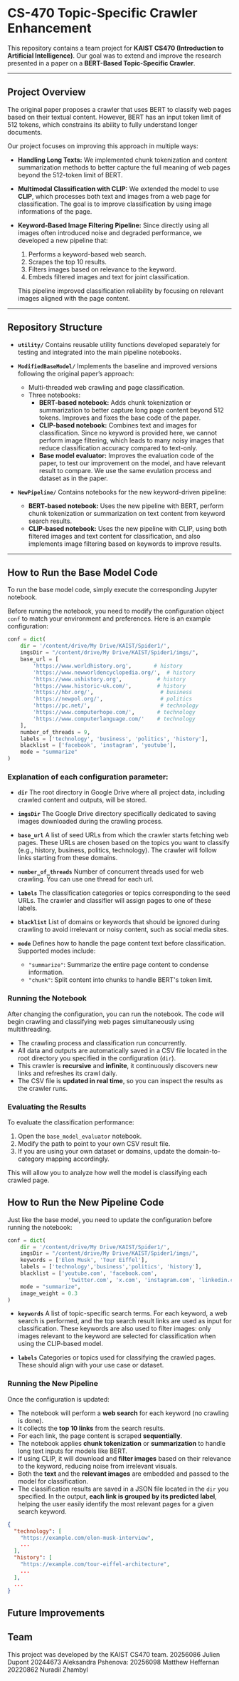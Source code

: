 # CS-470 Topic-Specific Crawler Enhancement

This repository contains a team project for **KAIST CS470 (Introduction to Artificial Intelligence)**. Our goal was to extend and improve the research presented in a paper on a **BERT-Based Topic-Specific Crawler**.

---

## Project Overview

The original paper proposes a crawler that uses BERT to classify web pages based on their textual content. However, BERT has an input token limit of 512 tokens, which constrains its ability to fully understand longer documents.

Our project focuses on improving this approach in multiple ways:

- **Handling Long Texts:**
  We implemented chunk tokenization and content summarization methods to better capture the full meaning of web pages beyond the 512-token limit of BERT.

- **Multimodal Classification with CLIP:**
  We extended the model to use **CLIP**, which processes both text and images from a web page for classification. The goal is to improve classification by using image informations of the page.

- **Keyword-Based Image Filtering Pipeline:**
  Since directly using all images often introduced noise and degraded performance, we developed a new pipeline that:

  1. Performs a keyword-based web search.
  2. Scrapes the top 10 results.
  3. Filters images based on relevance to the keyword.
  4. Embeds filtered images and text for joint classification.

  This pipeline improved classification reliability by focusing on relevant images aligned with the page content.

---

## Repository Structure

- **`utility/`**
  Contains reusable utility functions developed separately for testing and integrated into the main pipeline notebooks.

- **`ModifiedBaseModel/`**
  Implements the baseline and improved versions following the original paper’s approach:

  - Multi-threaded web crawling and page classification.
  - Three notebooks:
    - **BERT-based notebook:** Adds chunk tokenization or summarization to better capture long page content beyond 512 tokens. Improves and fixes the base code of the paper.
    - **CLIP-based notebook:** Combines text and images for classification. Since no keyword is provided here, we cannot perform image filtering, which leads to many noisy images that reduce classification accuracy compared to text-only.
    - **Base model evaluator:** Improves the evaluation code of the paper, to test our improvement on the model, and have relevant result to compare. We use the same evulation process and dataset as in the paper.

- **`NewPipeline/`**
  Contains notebooks for the new keyword-driven pipeline:
  - **BERT-based notebook:** Uses the new pipeline with BERT, perform chunk tokenization or summarization on text content from keyword search results.
  - **CLIP-based notebook:** Uses the new pipeline with CLIP, using both filtered images and text content for classification, and also implements image filtering based on keywords to improve results.

---

## How to Run the Base Model Code

To run the base model code, simply execute the corresponding Jupyter notebook.

Before running the notebook, you need to modify the configuration object `conf` to match your environment and preferences. Here is an example configuration:

```python
conf = dict(
    dir = '/content/drive/My Drive/KAIST/Spider1/',
    imgsDir = "/content/drive/My Drive/KAIST/Spider1/imgs/",
    base_url = [
        'https://www.worldhistory.org',       # history
        'https://www.newworldencyclopedia.org/',  # history
        'https://www.ushistory.org',           # history
        'https://www.historic-uk.com/',        # history
        'https://hbr.org/',                     # business
        'https://newpol.org/',                  # politics
        'https://pc.net/',                      # technology
        'https://www.computerhope.com/',       # technology
        'https://www.computerlanguage.com/'    # technology
    ],
    number_of_threads = 9,
    labels = ['technology', 'business', 'politics', 'history'],
    blacklist = ['facebook', 'instagram', 'youtube'],
    mode = "summarize"
)

```

### Explanation of each configuration parameter:

- **`dir`**
  The root directory in Google Drive where all project data, including crawled content and outputs, will be stored.

- **`imgsDir`**
  The Google Drive directory specifically dedicated to saving images downloaded during the crawling process.

- **`base_url`**
  A list of seed URLs from which the crawler starts fetching web pages. These URLs are chosen based on the topics you want to classify (e.g., history, business, politics, technology). The crawler will follow links starting from these domains.

- **`number_of_threads`**
  Number of concurrent threads used for web crawling. You can use one thread for each url.

- **`labels`**
  The classification categories or topics corresponding to the seed URLs. The crawler and classifier will assign pages to one of these labels.

- **`blacklist`**
  List of domains or keywords that should be ignored during crawling to avoid irrelevant or noisy content, such as social media sites.

- **`mode`**
  Defines how to handle the page content text before classification. Supported modes include:
  - `"summarize"`: Summarize the entire page content to condense information.
  - `"chunk"`: Split content into chunks to handle BERT's token limit.

### Running the Notebook

After changing the configuration, you can run the notebook. The code will begin crawling and classifying web pages simultaneously using multithreading.

- The crawling process and classification run concurrently.
- All data and outputs are automatically saved in a CSV file located in the root directory you specified in the configuration (`dir`).
- This crawler is **recursive** and **infinite**, it continuously discovers new links and refreshes its crawl daily.
- The CSV file is **updated in real time**, so you can inspect the results as the crawler runs.

### Evaluating the Results

To evaluate the classification performance:

1. Open the `base_model_evaluator` notebook.
2. Modify the path to point to your own CSV result file.
3. If you are using your own dataset or domains, update the domain-to-category mapping accordingly.

This will allow you to analyze how well the model is classifying each crawled page.

## How to Run the New Pipeline Code

Just like the base model, you need to update the configuration before running the notebook:

```python
conf = dict(
    dir = '/content/drive/My Drive/KAIST/Spider1/',
    imgsDir = "/content/drive/My Drive/KAIST/Spider1/imgs/",
    keywords = ['Elon Musk', 'Tour Eiffel'],
    labels = ['technology','business','politics', 'history'],
    blacklist = ['youtube.com', 'facebook.com',
                   'twitter.com', 'x.com', 'instagram.com', 'linkedin.com','tiktok.com'],
    mode = "summarize",
    image_weight = 0.3
)
```

- **`keywords`**
  A list of topic-specific search terms. For each keyword, a web search is performed, and the top search result links are used as input for classification.
  These keywords are also used to filter images: only images relevant to the keyword are selected for classification when using the CLIP-based model.

- **`labels`**
  Categories or topics used for classifying the crawled pages. These should align with your use case or dataset.

### Running the New Pipeline

Once the configuration is updated:

- The notebook will perform a **web search** for each keyword (no crawling is done).
- It collects the **top 10 links** from the search results.
- For each link, the page content is scraped **sequentially**.
- The notebook applies **chunk tokenization** or **summarization** to handle long text inputs for models like BERT.
- If using CLIP, it will download and **filter images** based on their relevance to the keyword, reducing noise from irrelevant visuals.
- Both the **text** and the **relevant images** are embedded and passed to the model for classification.
- The classification results are saved in a JSON file located in the `dir` you specified.
  In the output, **each link is grouped by its predicted label**, helping the user easily identify the most relevant pages for a given search keyword.

```json
{
  "technology": [
    "https://example.com/elon-musk-interview",
    ...
  ],
  "history": [
    "https://example.com/tour-eiffel-architecture",
    ...
  ],
  ...
}
```

## Future Improvements

## Team

This project was developed by the KAIST CS470 team.
20256086 Julien Dupont
20244673 Aleksandra Pshenova:
20256098 Matthew Heffernan
20220862 Nuradil Zhambyl
